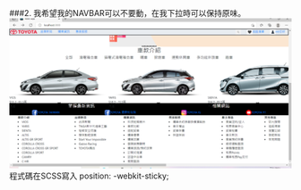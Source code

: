 ###2.
我希望我的NAVBAR可以不要動，在我下拉時可以保持原味。
![](../projectimg/作業3.PNG)
程式碼在SCSS寫入  position: -webkit-sticky;